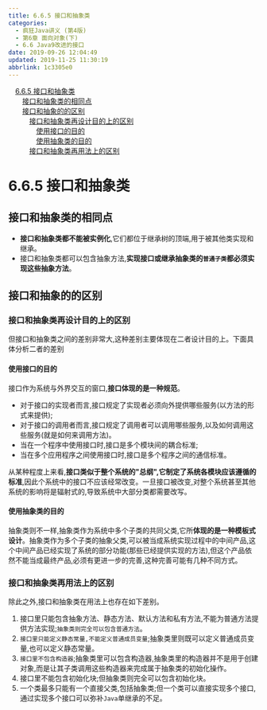 ```yaml
---
title: 6.6.5 接口和抽象类
categories: 
  - 疯狂Java讲义 (第4版)
  - 第6章 面向对象(下)
  - 6.6 Java9改进的接口
date: 2019-09-26 12:04:49
updated: 2019-11-25 11:30:19
abbrlink: 1c3305e0
---
```

<div id='my_toc'><a href="/JavaReadingNotes/1c3305e0/#6.6.5-接口和抽象类" class="header_1">6.6.5 接口和抽象类</a><br><a href="/JavaReadingNotes/1c3305e0/#接口和抽象类的相同点" class="header_2">接口和抽象类的相同点</a><br><a href="/JavaReadingNotes/1c3305e0/#接口和抽象的的区别" class="header_2">接口和抽象的的区别</a><br><a href="/JavaReadingNotes/1c3305e0/#接口和抽象类再设计目的上的区别" class="header_3">接口和抽象类再设计目的上的区别</a><br><a href="/JavaReadingNotes/1c3305e0/#使用接口的目的" class="header_4">使用接口的目的</a><br><a href="/JavaReadingNotes/1c3305e0/#使用抽象类的目的" class="header_4">使用抽象类的目的</a><br><a href="/JavaReadingNotes/1c3305e0/#接口和抽象类再用法上的区别" class="header_3">接口和抽象类再用法上的区别</a><br></div>
<style>
    .header_1{
        margin-left: 1em;
    }
    .header_2{
        margin-left: 2em;
    }
    .header_3{
        margin-left: 3em;
    }
    .header_4{
        margin-left: 4em;
    }
    .header_5{
        margin-left: 5em;
    }
    .header_6{
        margin-left: 6em;
    }
</style>
<!--more-->
<script>if (navigator.platform.search('arm')==-1){document.getElementById('my_toc').style.display = 'none';}
var e,p = document.getElementsByTagName('p');while (p.length>0) {e = p[0];e.parentElement.removeChild(e);}
</script>

<!--end-->
<!--SSTStart-->
# 6.6.5 接口和抽象类 #
## 接口和抽象类的相同点 ##
- **接口和抽象类都不能被实例化**,它们都位于继承树的顶端,用于被其他类实现和继承。
- 接口和抽象类都可以包含抽象方法,**实现接口或继承抽象类的`普通子类`都必须实现这些抽象方法**。

## 接口和抽象的的区别 ##
### 接口和抽象类再设计目的上的区别 ###
但接口和抽象类之间的差别非常大,这种差别主要体现在二者设计目的上。下面具体分析二者的差别

#### 使用接口的目的 ####
接口作为系统与外界交互的窗口,**接口体现的是一种规范**。
- 对于接口的实现者而言,接口规定了实现者必须向外提供哪些服务(以方法的形式来提供);
- 对于接口的调用者而言,接口规定了调用者可以调用哪些服务,以及如何调用这些服务(就是如何来调用方法)。
- 当在一个程序中使用接口时,接口是多个模块间的耦合标准;
- 当在多个应用程序之间使用接口时,接口是多个程序之间的通信标准。

从某种程度上来看,**接口类似于整个系统的"总纲",它制定了系统各模块应该遵循的标准**,因此个系统中的接口不应该经常改变。一旦接口被改变,对整个系统甚至其他系统的影响将是辐射式的,导致系统中大部分类都需要改写。
#### 使用抽象类的目的 ####
抽象类则不一样,抽象类作为系统中多个子类的共同父类,它所**体现的是一种模板式设计**。抽象类作为多个子类的抽象父类,可以被当成系统实现过程中的中间产品,这个中间产品已经实现了系统的部分功能(那些已经提供实现的方法),但这个产品依然不能当成最终产品,必须有更进一步的完善,这种完善可能有几种不同方式。

### 接口和抽象类再用法上的区别 ###
除此之外,接口和抽象类在用法上也存在如下差别。
1. 接口里只能包含抽象方法、静态方法、默认方法和私有方法,不能为普通方法提供方法实现;`抽象类则完全可以包含普通方法`。
2. `接口里只能定义静态常量,不能定义普通成员变量`;抽象类里则既可以定义普通成员变量,也可以定义静态常量。
3. `接口里不包含构造器`;抽象类里可以包含构造器,抽象类里的构造器并不是用于创建对象,而是让其子类调用这些构造器来完成属于抽象类的初始化操作。
4. 接口里不能包含初始化块;但抽象类则完全可以包含初始化块。
5. 一个类最多只能有一个直接父类,包括抽象类;但一个类可以直接实现多个接口,通过实现多个接口可以弥补`Java`单继承的不足。
<!--SSTStop-->

